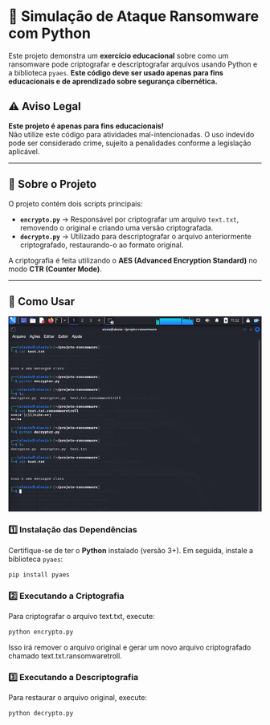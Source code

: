 # 🛑 Simulação de Ataque Ransomware com Python  

Este projeto demonstra um **exercício educacional** sobre como um ransomware pode criptografar e descriptografar arquivos usando Python e a biblioteca `pyaes`. **Este código deve ser usado apenas para fins educacionais e de aprendizado sobre segurança cibernética.**

## ⚠️ Aviso Legal  

**Este projeto é apenas para fins educacionais!**  
Não utilize este código para atividades mal-intencionadas. O uso indevido pode ser considerado crime, sujeito a penalidades conforme a legislação aplicável.

---

## 📌 Sobre o Projeto  

O projeto contém dois scripts principais:  

- **`encrypto.py`** → Responsável por criptografar um arquivo `text.txt`, removendo o original e criando uma versão criptografada.  
- **`decrypto.py`** → Utilizado para descriptografar o arquivo anteriormente criptografado, restaurando-o ao formato original.  

A criptografia é feita utilizando o **AES (Advanced Encryption Standard)** no modo **CTR (Counter Mode)**.

---

## 🚀 Como Usar  

![Execução dos códigos](projectransomware.png)

### 1️⃣ Instalação das Dependências  

Certifique-se de ter o **Python** instalado (versão 3+). Em seguida, instale a biblioteca `pyaes`:

```sh
pip install pyaes
```

### 2️⃣ Executando a Criptografia
Para criptografar o arquivo text.txt, execute:

```sh
python encrypto.py
```

Isso irá remover o arquivo original e gerar um novo arquivo criptografado chamado text.txt.ransomwaretroll.

### 3️⃣ Executando a Descriptografia
Para restaurar o arquivo original, execute:

```sh
python decrypto.py
```



